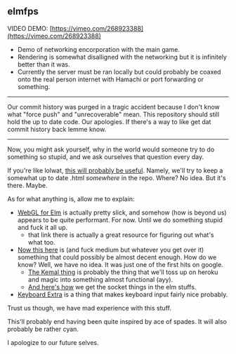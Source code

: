 elmfps
---

VIDEO DEMO: [https://vimeo.com/268923388](https://vimeo.com/268923388)
- Demo of networking encorporation with the main game.
- Rendering is somewhat disalligned with the networking but it is infinitely better than it was.
- Currently the server must be ran locally but could probably be coaxed onto the real person internet with Hamachi or port forwarding or something.

---

Our commit history was purged in a tragic accident because I don't know what "force push" and "unrecoverable" mean. This repository should still hold the up to date code. Our apologies. If there's a way to like get dat commit history back lemme know.

---

Now, you might ask yourself, why in the world would someone try to do something so stupid, and we ask ourselves that question every day.

If you're like lolwat, [this will probably be useful](https://htmlpreview.github.io/).
Namely, we'll try to keep a somewhat up to date .html _somewhere_ in the repo. Where? No idea. But it's there. Maybe.

As for what anything is, allow me to explain:
- [WebGL for Elm](http://package.elm-lang.org/packages/elm-community/webgl/latest) is actually pretty slick, and somehow (how is beyond us) appears to be quite performant. For now. Until we do something stupid and fuck it all up.
	- that link there is actually a great resource for figuring out what's what too.
- [Now this here](https://medium.com/@zenitram.oiram/a-beginners-guide-to-websockets-in-elm-and-crystal-8f510c28eb61) is (and fuck medium but whatever you get over it) something that could possibly be almost decent enough. How do we know? Well, we have no idea. It was just one of the first hits on google.
	- [The Kemal thing](http://kemalcr.com/) is probably the thing that we'll toss up on heroku and magic into something almost functional (ayy).
	- [And here's how](https://guide.elm-lang.org/architecture/effects/web_sockets.html) we get the socket things in the elm stuffs.
- [Keyboard Extra](https://github.com/ohanhi/keyboard-extra) is a thing that makes keyboard input fairly nice probably.

Trust us though, we have mad experience with this stuff.

This'll probably end having been quite inspired by ace of spades. It will also probably be rather cyan.

I apologize to our future selves.
